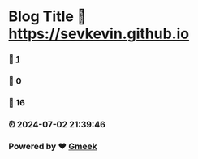 # Blog Title :link: https://sevkevin.github.io 
### :page_facing_up: [1](https://sevkevin.github.io/tag.html) 
### :speech_balloon: 0 
### :hibiscus: 16 
### :alarm_clock: 2024-07-02 21:39:46 
### Powered by :heart: [Gmeek](https://github.com/Meekdai/Gmeek)
